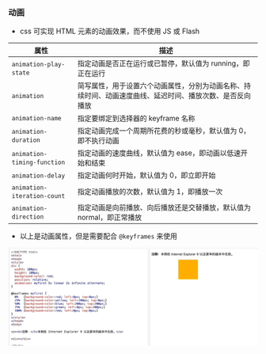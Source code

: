 
### 动画

- css 可实现 HTML 元素的动画效果，而不使用 JS 或 Flash


| 属性 | 描述 |
| --- | --- |
| `animation-play-state` | 指定动画是否正在运行或已暂停，默认值为 running，即正在运行 |
| `animation`|简写属性，用于设置六个动画属性，分别为动画名称、持续时间、动画速度曲线、延迟时间、播放次数、是否反向播放|
|`animation-name`|指定要绑定到选择器的 keyframe 名称|
|`animation-duration`|指定动画完成一个周期所花费的秒或毫秒，默认值为 0，即不执行动画|
|`animation-timing-function`|指定动画的速度曲线，默认值为 ease，即动画以低速开始和结束|
|`animation-delay`|指定动画何时开始，默认值为 0，即立即开始|
|`animation-iteration-count`|指定动画播放的次数，默认值为 1，即播放一次|
|`animation-direction`|指定动画是向前播放、向后播放还是交替播放，默认值为 normal，即正常播放|

- 以上是动画属性，但是需要配合 `@keyframes` 来使用

<img src="../static/a_6_1.gif" alt="图片描述" width="800" style="display: block; margin: 10px auto;">
